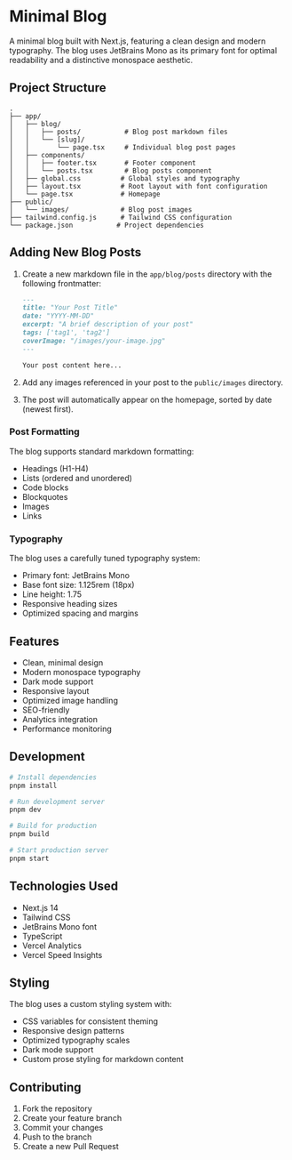 # Minimal Blog

A minimal blog built with Next.js, featuring a clean design and modern typography. The blog uses JetBrains Mono as its primary font for optimal readability and a distinctive monospace aesthetic.

## Project Structure

```
.
├── app/
│   ├── blog/
│   │   ├── posts/           # Blog post markdown files
│   │   └── [slug]/
│   │       └── page.tsx     # Individual blog post pages
│   ├── components/
│   │   ├── footer.tsx       # Footer component
│   │   └── posts.tsx        # Blog posts component
│   ├── global.css          # Global styles and typography
│   ├── layout.tsx          # Root layout with font configuration
│   └── page.tsx            # Homepage
├── public/
│   └── images/             # Blog post images
├── tailwind.config.js      # Tailwind CSS configuration
└── package.json           # Project dependencies
```

## Adding New Blog Posts

1. Create a new markdown file in the `app/blog/posts` directory with the following frontmatter:
   ```markdown
   ---
   title: "Your Post Title"
   date: "YYYY-MM-DD"
   excerpt: "A brief description of your post"
   tags: ['tag1', 'tag2']
   coverImage: "/images/your-image.jpg"
   ---

   Your post content here...
   ```

2. Add any images referenced in your post to the `public/images` directory.

3. The post will automatically appear on the homepage, sorted by date (newest first).

### Post Formatting

The blog supports standard markdown formatting:

- Headings (H1-H4)
- Lists (ordered and unordered)
- Code blocks
- Blockquotes
- Images
- Links

### Typography

The blog uses a carefully tuned typography system:
- Primary font: JetBrains Mono
- Base font size: 1.125rem (18px)
- Line height: 1.75
- Responsive heading sizes
- Optimized spacing and margins

## Features

- Clean, minimal design
- Modern monospace typography
- Dark mode support
- Responsive layout
- Optimized image handling
- SEO-friendly
- Analytics integration
- Performance monitoring

## Development

```bash
# Install dependencies
pnpm install

# Run development server
pnpm dev

# Build for production
pnpm build

# Start production server
pnpm start
```

## Technologies Used

- Next.js 14
- Tailwind CSS
- JetBrains Mono font
- TypeScript
- Vercel Analytics
- Vercel Speed Insights

## Styling

The blog uses a custom styling system with:
- CSS variables for consistent theming
- Responsive design patterns
- Optimized typography scales
- Dark mode support
- Custom prose styling for markdown content

## Contributing

1. Fork the repository
2. Create your feature branch
3. Commit your changes
4. Push to the branch
5. Create a new Pull Request
